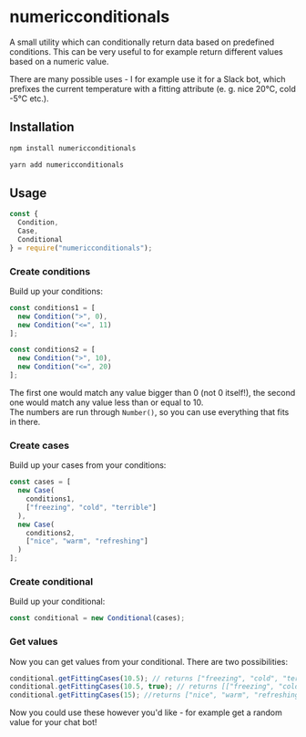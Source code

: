 # numericconditionals
A small utility which can conditionally return data based on predefined conditions. This can be very useful to for example return different values based on a numeric value.

There are many possible uses - I for example use it for a Slack bot, which prefixes the current temperature with a fitting attribute (e. g. nice 20°C, cold -5°C etc.).
## Installation
```bash
npm install numericconditionals
```
```bash
yarn add numericconditionals
```

## Usage
```javascript
const {
  Condition,
  Case,
  Conditional
} = require("numericconditionals");
```

### Create conditions
Build up your conditions:
```javascript
const conditions1 = [
  new Condition(">", 0),
  new Condition("<=", 11)
];

const conditions2 = [
  new Condition(">", 10),
  new Condition("<=", 20)
];
```

The first one would match any value bigger than 0 (not 0 itself!), the second one would match any value less than or equal to 10.  
The numbers are run through `Number()`, so you can use everything that fits in there.

### Create cases
Build up your cases from your conditions:
```javascript
const cases = [
  new Case(
    conditions1,
    ["freezing", "cold", "terrible"]
  ),
  new Case(
    conditions2,
    ["nice", "warm", "refreshing"]
  )
];
```

### Create conditional
Build up your conditional:
```javascript
const conditional = new Conditional(cases);
```

### Get values
Now you can get values from your conditional. There are two possibilities:
```javascript
conditional.getFittingCases(10.5); // returns ["freezing", "cold", "terrible"]
conditional.getFittingCases(10.5, true); // returns [["freezing", "cold", "terrible"], ["nice", "warm", "refreshing"]]
conditional.getFittingCases(15); //returns ["nice", "warm", "refreshing"]
```

Now you could use these however you'd like - for example get a random value for your chat bot!